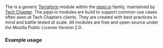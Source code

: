 # <module>

The _<module>_ is a generic [Terraform](https://www.terraform.io/) module within the [pippi.io](https://pippi.io) family, maintained by [Tech Chapter](https://techchapter.com/). The pippi.io modules are build to support common use cases often seen at Tech Chapters clients. They are created with best practices in mind and battle tested at scale. All modules are free and open-source under the Mozilla Public License Version 2.0.

### Example usage
```hcl
```